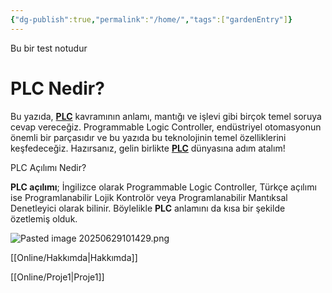 ```yaml
---
{"dg-publish":true,"permalink":"/home/","tags":["gardenEntry"]}
---
```


Bu bir test notudur
# PLC Nedir?

Bu yazıda, **[PLC](https://www.adsmuhendislik.com.tr/blog/plc)** [](https://www.adsmuhendislik.com.tr/blog/plc)kavramının anlamı, mantığı ve işlevi gibi birçok temel soruya cevap vereceğiz. Programmable Logic Controller, endüstriyel otomasyonun önemli bir parçasıdır ve bu yazıda bu teknolojinin temel özelliklerini keşfedeceğiz. Hazırsanız, gelin birlikte **[PLC](https://www.adsmuhendislik.com.tr/blog/plc)** dünyasına adım atalım!

PLC Açılımı Nedir?  

**PLC açılımı**; İngilizce olarak Programmable Logic Controller, Türkçe açılımı ise Programlanabilir Lojik Kontrolör veya Programlanabilir Mantıksal Denetleyici olarak bilinir. Böylelikle **PLC** anlamını da kısa bir şekilde özetlemiş olduk.

![Pasted image 20250629101429.png](/img/user/Pasted%20image%2020250629101429.png)


[[Online/Hakkımda\|Hakkımda]]

[[Online/Proje1\|Proje1]]

